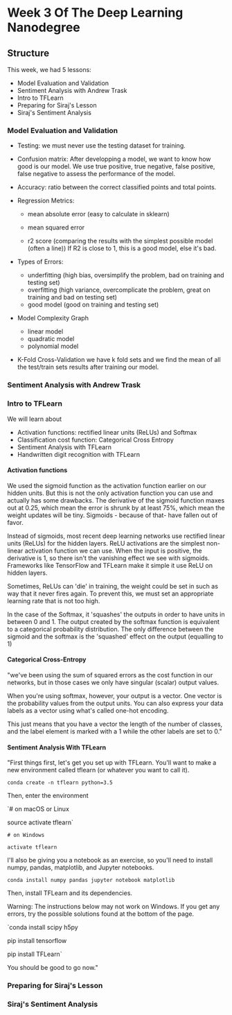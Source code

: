 # Week 3 Of The Deep Learning Nanodegree

## Structure

This week, we had 5 lessons:

- Model Evaluation and Validation
- Sentiment Analysis with Andrew Trask
- Intro to TFLearn
- Preparing for Siraj's Lesson
- Siraj's Sentiment Analysis

### Model Evaluation and Validation
- Testing: we must never use the testing dataset for training.

- Confusion matrix: After developping a model, we want to know how good is our model. We use true positive, true negative, false positive, false negative to assess the performance of the model.

- Accuracy: ratio between the correct classified points and total points.

- Regression Metrics:
  - mean absolute error (easy to calculate in sklearn)

  - mean squared error

  - r2 score (comparing the results with the simplest possible model (often a line)) If R2 is close to 1, this is a good model, else it's bad.  

- Types of Errors:
  - underfitting (high bias, oversimplify the problem, bad on training and testing set)
  - overfitting (high variance, overcomplicate the problem, great on training and bad on testing set)
  - good model (good on training and testing set)

- Model Complexity Graph
  - linear model
  - quadratic model
  - polynomial model

- K-Fold Cross-Validation
 we have k fold sets and we find the mean of all the test/train sets results after training our model.

### Sentiment Analysis with Andrew Trask

### Intro to TFLearn
We will learn about
- Activation functions: rectified linear units (ReLUs) and Softmax
- Classification cost function: Categorical Cross Entropy
- Sentiment Analysis with TFLearn
- Handwritten digit recognition with TFLearn

#### Activation functions
We used the sigmoid function as the activation function earlier on our hidden units. But this is not the only activation function you can use and actually has some drawbacks. The derivative of the sigmoid function maxes out at 0.25, which mean the error is shrunk by at least 75%, which mean the weight updates will be tiny. Sigmoids - because of that- have fallen out of favor.

Instead of sigmoids, most recent deep learning networks use rectified linear units (ReLUs) for the hidden layers. ReLU activations are the simplest non-linear activation function we can use. When the input is positive, the derivative is 1, so there isn't the vanishing effect we see with sigmoids. Frameworks like TensorFlow and TFLearn make it simple it use ReLU on hidden layers.

Sometimes, ReLUs can 'die' in training, the weight could be set in such as way that it never fires again. To prevent this, we must set an appropriate learning rate that is not too high.

In the case of the Softmax, it 'squashes' the outputs in order to have units in between 0 and 1. The output created by the softmax function is equivalent to a categorical probability distribution. The only difference between the sigmoid and the softmax is the 'squashed' effect on the output (equalling to 1)

#### Categorical Cross-Entropy
"we've been using the sum of squared errors as the cost function in our networks, but in those cases we only have singular (scalar) output values.

When you're using softmax, however, your output is a vector. One vector is the probability values from the output units. You can also express your data labels as a vector using what's called one-hot encoding.

This just means that you have a vector the length of the number of classes, and the label element is marked with a 1 while the other labels are set to 0."

#### Sentiment Analysis With TFLearn
"First things first, let's get you set up with TFLearn. You'll want to make a new environment called tflearn (or whatever you want to call it).

`conda create -n tflearn python=3.5`

Then, enter the environment

`# on macOS or Linux

source activate tflearn`


`# on Windows`

`activate tflearn`

I'll also be giving you a notebook as an exercise, so you'll need to install numpy, pandas, matplotlib, and Jupyter notebooks.

`conda install numpy pandas jupyter notebook matplotlib`

Then, install TFLearn and its dependencies.

Warning: The instructions below may not work on Windows. If you get any errors, try the possible solutions found at the bottom of the page.

`conda install scipy h5py

pip install tensorflow

pip install TFLearn`

You should be good to go now."

### Preparing for Siraj's Lesson

### Siraj's Sentiment Analysis
